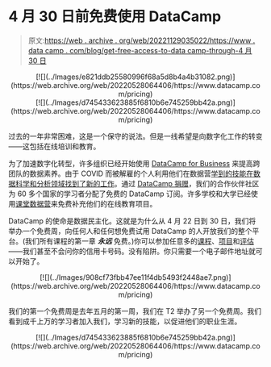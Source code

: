 # 4 月 30 日前免费使用 DataCamp

> 原文:[https://web . archive . org/web/20221129035022/https://www . data camp . com/blog/get-free-access-to-data camp-through-4 月 30 日](https://web.archive.org/web/20221129035022/https://www.datacamp.com/blog/get-free-access-to-datacamp-through-april-30th)

<center>[![](../Images/e821ddb25580996f68a5d8b4a4b31082.png)](https://web.archive.org/web/20220528064406/https://www.datacamp.com/pricing)</center>

<center>[![](../Images/d745433623885f6810b6e745259bb42a.png)](https://web.archive.org/web/20220528064406/https://www.datacamp.com/pricing)</center>

过去的一年非常困难，这是一个保守的说法。但是一线希望是向数字化工作的转变——这包括在线培训和教育。

为了加速数字化转型，许多组织已经开始使用 [DataCamp for Business](https://web.archive.org/web/20220528064406/https://www.datacamp.com/groups/business) 来提高跨团队的数据素养。由于 COVID 而被解雇的个人利用他们在数据营[学到的技能在数据科学和分析领域找到了新的工作](https://web.archive.org/web/20220528064406/https://www.datacamp.com/community/blog/patrick)。通过 [DataCamp 捐赠](https://web.archive.org/web/20220528064406/https://www.datacamp.com/community/blog/datacamp-donates)，我们的合作伙伴社区为 60 多个国家的学习者分配了免费的 DataCamp 订阅。许多学校和大学已经使用[课堂数据营](https://web.archive.org/web/20220528064406/https://www.datacamp.com/groups/classrooms)来免费补充他们的在线教育项目。

DataCamp 的使命是数据民主化。这就是为什么从 4 月 22 日到 30 日，我们将举办一个免费周，向任何人和任何想免费试用 DataCamp 的人开放我们的整个平台。(我们所有课程的第一章 ***永远*** 免费。)你可以参加任意多的[课程](https://web.archive.org/web/20220528064406/https://www.datacamp.com/courses)、[项目](https://web.archive.org/web/20220528064406/https://www.datacamp.com/projects)和[评估](https://web.archive.org/web/20220528064406/https://www.datacamp.com/signal)——我们甚至不会问你的信用卡号码。没有陷阱。你只需要一个电子邮件地址就可以开始了。

<center>[![](../Images/908cf73fbb47ee11f4db5493f2448ae7.png)](https://web.archive.org/web/20220528064406/https://www.datacamp.com/pricing)</center>

我们的第一个免费周是去年五月的第一周，我们在 T2 举办了另一个免费周。我们看到成千上万的学习者加入我们，学习新的技能，以促进他们的职业生涯。

<center>[![](../Images/d745433623885f6810b6e745259bb42a.png)](https://web.archive.org/web/20220528064406/https://www.datacamp.com/pricing)</center>
